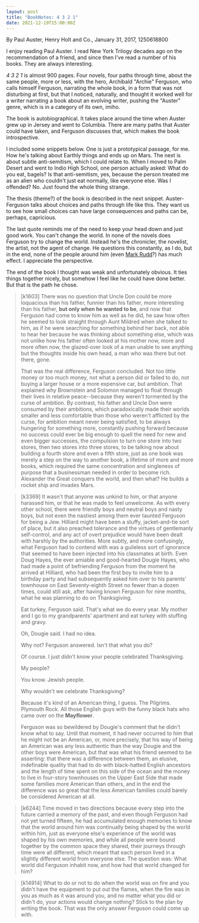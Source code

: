 ```yaml
---
layout: post
title: "BookNotes: 4 3 2 1"
date: 2021-12-19T15:00:00Z
---
```

By Paul Auster, Henry Holt and Co., January 31, 2017, 1250618800

I enjoy reading Paul Auster. I read New York Trilogy decades ago on
the recommendation of a friend, and since then I've read a number of
his books. They are always interesting.

_4 3 2 1_ is almost 900 pages. Four novels, four paths through time,
about the same people, more or less, with the hero, Archibald "Archie"
Ferguson, who calls himself Ferguson, narrating the whole book, in a
form that was not disturbing at first, but that I noticed, naturally,
and thought it worked well for a writer narrating a book about an
evolving writer, pushing the "Auster" genre, which is in a category of
its own, imiho.

The book is autobiographical. It takes place around the time when
Auster grew up in Jersey and went to Columbia. There are many paths
that Auster could have taken, and Ferguson discusses that, which makes
the book introspective.

I included some snippets below. One is just a prototypical passage,
for me. How he's talking about Earthly things and ends up on Mars. The
next is about subtle anti-semitism, which I could relate to. When I
moved to Palm Desert and went to Indio High School, one person
actually asked: What do you eat, bagels? Is that anti-semitism, yes,
because the person treated me as an alien who couldn't just eat
normally, like everyone else. Was I offended? No. Just found the whole
thing strange.

The thesis (theme?) of the book is described in the next
snippet. Auster-Ferguson talks about choices and paths through life
like this. They want us to see how small choices can have large
consequences and paths can be, perhaps, capricious.

The last quote reminds me of the need to keep your head down and just
good work. You can't change the world. In none of the novels does
Ferguson try to change the world. Instead he's the chronicler, the
novelist, the artist, not the agent of change. He questions this
constantly, as I do, but in the end, none of the people around him
(even [Mark Rudd](https://en.wikipedia.org/wiki/Mark_Rudd)?) has much
effect. I appreciate the perspective.

The end of the book I thought was weak and unfortunately obvious. It
ties things together nicely, but somehow I feel like he could have
done better. But that is the path he chose.

> [k1603] There was no question that Uncle Don could be more loquacious
> than his father, funnier than his father, more interesting than his
> father, __but only when he wanted to be__, and now that Ferguson had come to
> know him as well as he did, he saw how often he seemed to look straight
> through Aunt Mildred when she talked to him, as if he were searching for
> something behind her back, not able to hear her because he was thinking
> about something else, which was not unlike how his father often looked at
> his mother now, more and more often now, the glazed-over look of a man
> unable to see anything but the thoughts inside his own head, a man who
> was there but not there, gone.
>
> That was the real difference, Ferguson
> concluded. Not too little money or too much money, not what a person did
> or failed to do, not buying a larger house or a more expensive car, but
> ambition. That explained why Brownstein and Solomon managed to float
> through their lives in relative peace--because they weren't tormented by
> the curse of ambition. By contrast, his father and Uncle Don were
> consumed by their ambitions, which paradoxically made their worlds
> smaller and less comfortable than those who weren't afflicted by the
> curse, for ambition meant never being satisfied, to be always hungering
> for something more, constantly pushing forward because no success could
> ever be big enough to quell the need for new and even bigger successes,
> the compulsion to turn one store into two stores, then two stores into
> three stores, to be talking now about building a fourth store and even a
> fifth store, just as one book was merely a step on the way to another
> book, a lifetime of more and more books, which required the same
> concentration and singleness of purpose that a businessman needed in
> order to become rich. Alexander the Great conquers the world, and then
> what? He builds a rocket ship and invades Mars.

> [k3369] It wasn't that anyone was unkind to him, or that anyone harassed
> him, or that he was made to feel unwelcome. As with every other school,
> there were friendly boys and neutral boys and nasty boys, but not even
> the nastiest among them ever taunted Ferguson for being a Jew. Hilliard
> might have been a stuffy, jacket-and-tie sort of place, but it also
> preached tolerance and the virtues of gentlemanly self-control, and any
> act of overt prejudice would have been dealt with harshly by the
> authorities. More subtly, and more confusingly, what Ferguson had to
> contend with was a guileless sort of ignorance that seemed to have been
> injected into his classmates at birth. Even Doug Hayes, the ever amiable
> and good-hearted Dougie Hayes, who had made a point of befriending
> Ferguson from the moment he arrived at Hilliard, who had been the first
> boy to invite him to a birthday party and had subsequently asked him over
> to his parents' townhouse on East Seventy-eighth Street no fewer than a
> dozen times, could still ask, after having known Ferguson for nine
> months, what he was planning to do on Thanksgiving.
>
> Eat turkey, Ferguson
> said. That's what we do every year. My mother and I go to my
> grandparents' apartment and eat turkey with stuffing and gravy.
>
> Oh, Dougie said. I had no idea.
>
> Why not? Ferguson answered. Isn't that what you do?
>
> Of course. I just didn't know your people celebrated Thanksgiving.
>
> My people?
>
> You know. Jewish people.
>
> Why wouldn't we celebrate Thanksgiving?
>
> Because it's kind of an American thing, I guess.
> The Pilgrims. Plymouth Rock. All those English guys with the funny black
> hats who came over on the __Mayflower__.
>
> Ferguson was so bewildered by
> Dougie's comment that he didn't know what to say. Until that moment, it
> had never occurred to him that he might not be an American, or, more
> precisely, that his way of being an American was any less authentic than
> the way Dougie and the other boys were American, but that was what his
> friend seemed to be asserting: that there was a difference between them,
> an elusive, indefinable quality that had to do with black-hatted English
> ancestors and the length of time spent on this side of the ocean and the
> money to live in four-story townhouses on the Upper East Side that made
> some families more American than others, and in the end the difference
> was so great that the less American families could barely be considered
> American at all.

> [k6244] Time moved in two directions because every step into the future
> carried a memory of the past, and even though Ferguson had not yet turned
> fifteen, he had accumulated enough memories to know that the world around
> him was continually being shaped by the world within him, just as
> everyone else's experience of the world was shaped by his own memories,
> and while all people were bound together by the common space they shared,
> their journeys through time were all different, which meant that each
> person lived in a slightly different world from everyone else. The
> question was: What world did Ferguson inhabit now, and how had that world
> changed for him?

> [k14914] What to do or not to do when the world was on fire and you
> didn't have the equipment to put out the flames, when the fire was in you
> as much as it was around you, and no matter what you did or didn't do,
> your actions would change nothing? Stick to the plan by writing the book.
> That was the only answer Ferguson could come up with.
